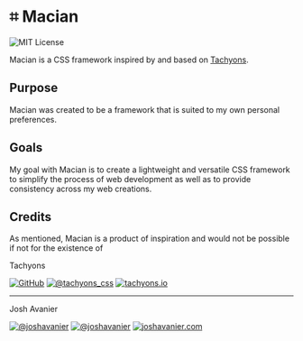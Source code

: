 # ⌗ Macian

![MIT License](https://joshavanier.github.io/badges/mit.svg)

Macian is a CSS framework inspired by and based on [Tachyons](https://tachyons.io/).

## Purpose

Macian was created to be a framework that is suited to my own personal preferences.

## Goals

My goal with Macian is to create a lightweight and versatile CSS framework to simplify the process of web development as well as to provide consistency across my web creations.

## Credits

As mentioned, Macian is a product of inspiration and would not be possible if not for the existence of

Tachyons

[![GitHub](https://joshavanier.github.io/badges/github.svg)](https://github.com/tachyons-css/tachyons/) [![@tachyons_css](https://joshavanier.github.io/badges/twitter.svg)](https://twitter.com/tachyons_css) [![tachyons.io](https://joshavanier.github.io/badges/website.svg)](https://tachyons.io)

--------------------------------------------------------------------------------

Josh Avanier

[![@joshavanier](https://joshavanier.github.io/badges/github.svg)](https://github.com/joshavanier) [![@joshavanier](https://joshavanier.github.io/badges/twitter.svg)](https://twitter.com/joshavanier) [![joshavanier.com](https://joshavanier.github.io/badges/website.svg)](https://joshavanier.com)
